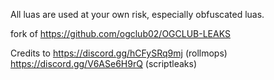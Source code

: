 All luas are used at your own risk, especially obfuscated luas.


fork of https://github.com/ogclub02/OGCLUB-LEAKS

Credits to https://discord.gg/hCFySRq9mj (rollmops) 
https://discord.gg/V6ASe6H9rQ (scriptleaks)

